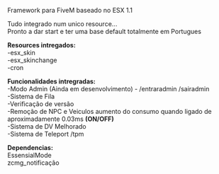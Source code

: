 

Framework para FiveM baseado no ESX 1.1

Tudo integrado num unico resource...<br>
Pronto a dar start e ter uma base default totalmente em Portugues

<b>Resources intregados:</b></br>
-esx_skin</br>
-esx_skinchange</br>
-cron</br>


<b>Funcionalidades intregradas:</b></br>
-Modo Admin (Ainda em desenvolvimento) - /entraradmin /sairadmin</br>
-Sistema de Fila</br>
-Verificação de versão</br>
-Remoção de NPC e Veiculos aumento do consumo quando ligado de aproximadamente 0.03ms <b>(ON/OFF)</b></br>
-Sistema de DV Melhorado</br>
-Sistema de Teleport /tpm</br>


<b>Dependencias:</b></br>
EssensialMode</br>
zcmg_notificação


